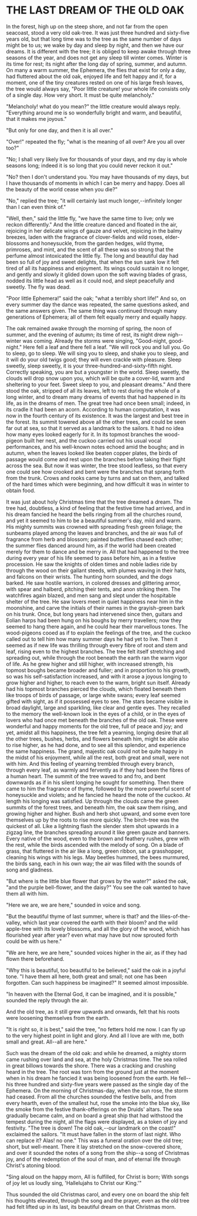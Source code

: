 # THE LAST DREAM OF THE OLD OAK

In the forest, high up on the steep shore, and not far from the
open seacoast, stood a very old oak-tree. It was just three hundred
and sixty-five years old, but that long time was to the tree as the
same number of days might be to us; we wake by day and sleep by night,
and then we have our dreams. It is different with the tree; it is
obliged to keep awake through three seasons of the year, and does
not get any sleep till winter comes. Winter is its time for rest;
its night after the long day of spring, summer, and autumn. On many
a warm summer, the Ephemera, the flies that exist for only a day,
had fluttered about the old oak, enjoyed life and felt happy and if,
for a moment, one of the tiny creatures rested on one of his large
fresh leaves, the tree would always say, "Poor little creature! your
whole life consists only of a single day. How very short. It must be
quite melancholy."

"Melancholy! what do you mean?" the little creature would always
reply. "Everything around me is so wonderfully bright and warm, and
beautiful, that it makes me joyous."

"But only for one day, and then it is all over."

"Over!" repeated the fly; "what is the meaning of all over? Are
you all over too?"

"No; I shall very likely live for thousands of your days, and my
day is whole seasons long; indeed it is so long that you could never
reckon it out."

"No? then I don't understand you. You may have thousands of my
days, but I have thousands of moments in which I can be merry and
happy. Does all the beauty of the world cease when you die?"

"No," replied the tree; "it will certainly last much longer,--infinitely
longer than I can even think of."

"Well, then," said the little fly, "we have the same time to live;
only we reckon differently." And the little creature danced and floated
in the air, rejoicing in her delicate wings of gauze and velvet,
rejoicing in the balmy breezes, laden with the fragrance of
clover-fields and wild roses, elder-blossoms and honeysuckle, from the
garden hedges, wild thyme, primroses, and mint, and the scent of all
these was so strong that the perfume almost intoxicated the little fly.
The long and beautiful day had been so full of joy and sweet delights,
that when the sun sank low it felt tired of all its happiness and
enjoyment. Its wings could sustain it no longer, and gently and slowly
it glided down upon the soft waving blades of grass, nodded its little
head as well as it could nod, and slept peacefully and sweetly. The
fly was dead.

"Poor little Ephemera!" said the oak; "what a terribly short
life!" And so, on every summer day the dance was repeated, the same
questions asked, and the same answers given. The same thing was
continued through many generations of Ephemera; all of them felt
equally merry and equally happy.

The oak remained awake through the morning of spring, the noon
of summer, and the evening of autumn; its time of rest, its night drew
nigh--winter was coming. Already the storms were singing, "Good-night,
good-night." Here fell a leaf and there fell a leaf. "We will rock you
and lull you. Go to sleep, go to sleep. We will sing you to sleep, and
shake you to sleep, and it will do your old twigs good; they will even
crackle with pleasure. Sleep sweetly, sleep sweetly, it is your
three-hundred-and-sixty-fifth night. Correctly speaking, you are but a
youngster in the world. Sleep sweetly, the clouds will drop snow
upon you, which will be quite a cover-lid, warm and sheltering to your
feet. Sweet sleep to you, and pleasant dreams." And there stood the
oak, stripped of all its leaves, left to rest during the whole of a
long winter, and to dream many dreams of events that had happened in
its life, as in the dreams of men. The great tree had once been small;
indeed, in its cradle it had been an acorn. According to human
computation, it was now in the fourth century of its existence. It was
the largest and best tree in the forest. Its summit towered above
all the other trees, and could be seen far out at sea, so that it
served as a landmark to the sailors. It had no idea how many eyes
looked eagerly for it. In its topmost branches the wood-pigeon built
her nest, and the cuckoo carried out his usual vocal performances, and
his well-known notes echoed amid the boughs; and in autumn, when the
leaves looked like beaten copper plates, the birds of passage would
come and rest upon the branches before taking their flight across
the sea. But now it was winter, the tree stood leafless, so that every
one could see how crooked and bent were the branches that sprang forth
from the trunk. Crows and rooks came by turns and sat on them, and
talked of the hard times which were beginning, and how difficult it
was in winter to obtain food.

It was just about holy Christmas time that the tree dreamed a
dream. The tree had, doubtless, a kind of feeling that the festive
time had arrived, and in his dream fancied he heard the bells
ringing from all the churches round, and yet it seemed to him to be
a beautiful summer's day, mild and warm. His mighty summits was
crowned with spreading fresh green foliage; the sunbeams played
among the leaves and branches, and the air was full of fragrance
from herb and blossom; painted butterflies chased each other; the
summer flies danced around him, as if the world had been created
merely for them to dance and be merry in. All that had happened to the
tree during every year of his life seemed to pass before him, as in
a festive procession. He saw the knights of olden times and noble
ladies ride by through the wood on their gallant steeds, with plumes
waving in their hats, and falcons on their wrists. The hunting horn
sounded, and the dogs barked. He saw hostile warriors, in colored
dresses and glittering armor, with spear and halberd, pitching their
tents, and anon striking them. The watchfires again blazed, and men
sang and slept under the hospitable shelter of the tree. He saw lovers
meet in quiet happiness near him in the moonshine, and carve the
initials of their names in the grayish-green bark on his trunk.
Once, but long years had intervened since then, guitars and Eolian
harps had been hung on his boughs by merry travellers; now they seemed
to hang there again, and he could hear their marvellous tones. The
wood-pigeons cooed as if to explain the feelings of the tree, and
the cuckoo called out to tell him how many summer days he had yet to
live. Then it seemed as if new life was thrilling through every
fibre of root and stem and leaf, rising even to the highest
branches. The tree felt itself stretching and spreading out, while
through the root beneath the earth ran the warm vigor of life. As he
grew higher and still higher, with increased strength, his topmost
boughs became broader and fuller; and in proportion to his growth,
so was his self-satisfaction increased, and with it arose a joyous
longing to grow higher and higher, to reach even to the warm, bright
sun itself. Already had his topmost branches pierced the clouds, which
floated beneath them like troops of birds of passage, or large white
swans; every leaf seemed gifted with sight, as if it possessed eyes to
see. The stars became visible in broad daylight, large and
sparkling, like clear and gentle eyes. They recalled to the memory the
well-known look in the eyes of a child, or in the eyes of lovers who
had once met beneath the branches of the old oak. These were wonderful
and happy moments for the old tree, full of peace and joy; and yet,
amidst all this happiness, the tree felt a yearning, longing desire
that all the other trees, bushes, herbs, and flowers beneath him,
might be able also to rise higher, as he had done, and to see all this
splendor, and experience the same happiness. The grand, majestic oak
could not be quite happy in the midst of his enjoyment, while all
the rest, both great and small, were not with him. And this feeling of
yearning trembled through every branch, through every leaf, as
warmly and fervently as if they had been the fibres of a human
heart. The summit of the tree waved to and fro, and bent downwards
as if in his silent longing he sought for something. Then there came
to him the fragrance of thyme, followed by the more powerful scent
of honeysuckle and violets; and he fancied he heard the note of the
cuckoo. At length his longing was satisfied. Up through the clouds
came the green summits of the forest trees, and beneath him, the oak
saw them rising, and growing higher and higher. Bush and herb shot
upward, and some even tore themselves up by the roots to rise more
quickly. The birch-tree was the quickest of all. Like a lightning
flash the slender stem shot upwards in a zigzag line, the branches
spreading around it like green gauze and banners. Every native of
the wood, even to the brown and feathery rushes, grew with the rest,
while the birds ascended with the melody of song. On a blade of grass,
that fluttered in the air like a long, green ribbon, sat a
grasshopper, cleaning his wings with his legs. May beetles hummed, the
bees murmured, the birds sang, each in his own way; the air was filled
with the sounds of song and gladness.

"But where is the little blue flower that grows by the water?"
asked the oak, "and the purple bell-flower, and the daisy?" You see
the oak wanted to have them all with him.

"Here we are, we are here," sounded in voice and song.

"But the beautiful thyme of last summer, where is that? and the
lilies-of-the-valley, which last year covered the earth with their
bloom? and the wild apple-tree with its lovely blossoms, and all the
glory of the wood, which has flourished year after year? even what may
have but now sprouted forth could be with us here."

"We are here, we are here," sounded voices higher in the air, as
if they had flown there beforehand.

"Why this is beautiful, too beautiful to be believed," said the
oak in a joyful tone. "I have them all here, both great and small; not
one has been forgotten. Can such happiness be imagined?" It seemed
almost impossible.

"In heaven with the Eternal God, it can be imagined, and it is
possible," sounded the reply through the air.

And the old tree, as it still grew upwards and onwards, felt
that his roots were loosening themselves from the earth.

"It is right so, it is best," said the tree, "no fetters hold me
now. I can fly up to the very highest point in light and glory. And
all I love are with me, both small and great. All--all are here."

Such was the dream of the old oak: and while he dreamed, a
mighty storm came rushing over land and sea, at the holy Christmas
time. The sea rolled in great billows towards the shore. There was a
cracking and crushing heard in the tree. The root was torn from the
ground just at the moment when in his dream he fancied it was being
loosened from the earth. He fell--his three hundred and sixty-five
years were passed as the single day of the Ephemera. On the morning of
Christmas-day, when the sun rose, the storm had ceased. From all the
churches sounded the festive bells, and from every hearth, even of the
smallest hut, rose the smoke into the blue sky, like the smoke from
the festive thank-offerings on the Druids' altars. The sea gradually
became calm, and on board a great ship that had withstood the
tempest during the night, all the flags were displayed, as a token
of joy and festivity. "The tree is down! The old oak,--our landmark on
the coast!" exclaimed the sailors. "It must have fallen in the storm
of last night. Who can replace it? Alas! no one." This was a funeral
oration over the old tree; short, but well-meant. There it lay
stretched on the snow-covered shore, and over it sounded the notes
of a song from the ship--a song of Christmas joy, and of the
redemption of the soul of man, and of eternal life through Christ's
atoning blood.

  "Sing aloud on the happy morn,
  All is fulfilled, for Christ is born;
  With songs of joy let us loudly sing,
  'Hallelujahs to Christ our King.'"

Thus sounded the old Christmas carol, and every one on board the
ship felt his thoughts elevated, through the song and the prayer, even
as the old tree had felt lifted up in its last, its beautiful dream on
that Christmas morn.




